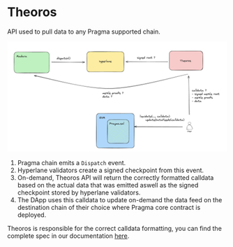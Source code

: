 # Theoros

API used to pull data to any Pragma supported chain.

![Full flow](./docs/diagram.png)

1. Pragma chain emits a `Dispatch` event.
2. Hyperlane validators create a signed checkpoint from this event.
3. On-demand, Theoros API will return the correctly formatted calldata based on
the actual data that was emitted aswell as the signed checkpoint stored by
hyperlane validators.
4. The DApp uses this calldata to update on-demand the data feed on the
destination chain of their choice where Pragma
core contract is deployed.

Theoros is responsible for the correct calldata formatting, you can find the complete
spec in our documentation [here](https://docs.pragma.build).
